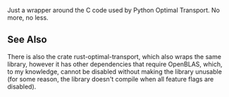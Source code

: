 Just a wrapper around the C code used by Python Optimal Transport. No more, no less.

## See Also

There is also the crate rust-optimal-transport, which also wraps the same library, however
it has other dependencies that require OpenBLAS, which, to my knowledge, cannot be disabled
without making the library unusable (for some reason, the library doesn't compile when all
feature flags are disabled).
